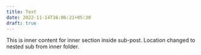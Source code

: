 ```yaml
---
title: Text
date: 2022-11-14T16:06:21+05:30
draft: true
---
```


This is inner content for inner section inside sub-post.
L﻿ocation changed to nested sub from inner folder.